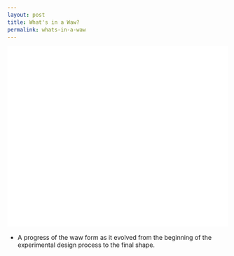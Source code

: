```yaml
---
layout: post
title: What's in a Waw?
permalink: whats-in-a-waw
---
```

![Waw](/public/Waw.gif) 
* A progress of the waw form as it evolved from the beginning of the experimental design process to the final shape.